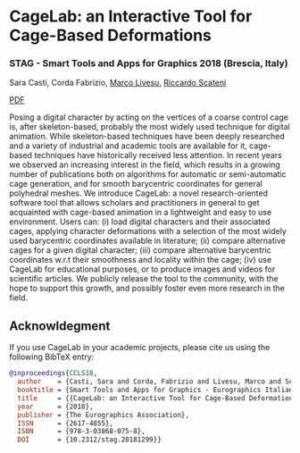# CageLab: an Interactive Tool for Cage-Based Deformations
### STAG - Smart Tools and Apps for Graphics 2018 (Brescia, Italy)
 Sara Casti, Corda Fabrizio, [Marco Livesu](http://pers.ge.imati.cnr.it/livesu/), [Riccardo Scateni](http://people.unica.it/riccardoscateni/)

[PDF](http://pers.ge.imati.cnr.it/livesu/papers/CCLS18/CCLS18.pdf)

Posing a digital character by acting on the vertices of a coarse control cage is, after skeleton-based, probably the most widely used technique for digital animation. While skeleton-based techniques have been deeply researched and a variety of industrial and academic tools are available for it, cage-based techniques have historically received less attention. In recent years we observed an increasing interest in the field, which results in a growing number of publications both on algorithms for automatic or semi-automatic cage generation, and for smooth barycentric coordinates for general polyhedral meshes. We introduce CageLab: a novel research-oriented software tool that allows scholars and practitioners in general to get acquainted with cage-based animation in a lightweight and easy to use environment. Users can: (i) load digital characters and their associated cages, applying character deformations with a selection of the most widely used barycentric coordinates available in literature; (ii) compare alternative cages for a given digital character; (iii) compare alternative barycentric coordinates w.r.t their smoothness and locality within the cage; (iv) use CageLab for educational purposes, or to produce images and videos for scientific articles. We publicly release the tool to the community, with the hope to support this growth, and possibly foster even more research in the field.

## Acknowldegment
If you use CageLab in your academic projects, please cite us using the following 
BibTeX entry:

```bibtex
@inproceedings{CCLS18,
  author    = {Casti, Sara and Corda, Fabrizio and Livesu, Marco and Scateni, Riccardo},
  booktitle = {Smart Tools and Apps for Graphics - Eurographics Italian Chapter Conference},
  title     = {{CageLab: an Interactive Tool for Cage-Based Deformations}},
  year      = {2018},
  publisher = {The Eurographics Association},
  ISSN      = {2617-4855},
  ISBN      = {978-3-03868-075-8},
  DOI       = {10.2312/stag.20181299}}
  ```
